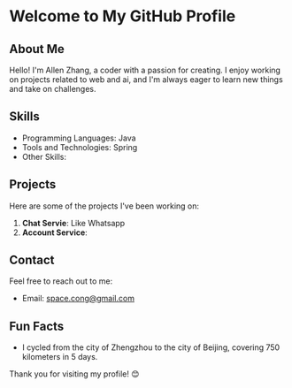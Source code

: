 # Welcome to My GitHub Profile

## About Me
Hello! I'm Allen Zhang, a coder with a passion for creating. I enjoy working on projects related to web and ai, and I'm always eager to learn new things and take on challenges.

## Skills
- Programming Languages: Java
- Tools and Technologies: Spring
- Other Skills: 

## Projects
Here are some of the projects I've been working on:
1. **Chat Servie**: Like Whatsapp
2. **Account Service**:

## Contact
Feel free to reach out to me:
- Email: space.cong@gmail.com

## Fun Facts
-  I cycled from the city of Zhengzhou to the city of Beijing, covering 750 kilometers in 5 days.

Thank you for visiting my profile! 😊